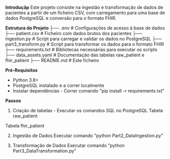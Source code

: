 **Introduçãp**
Este projeto consiste na ingestão e transformação de dados de pacientes a partir de um ficheiro CSV, com carregamento para uma base de dados PostgreSQL e conversão para o formato FHIR.

**Estrutura do Projeto**
├── .env                    # Configurações de acesso à base de dados
├── patient.csv             # Ficheiro com dados brutos dos pacientes
├── ingestion.py            # Script para carregar e validar os dados no PostgreSQL
├── part3_transform.py      # Script para transformar os dados para o formato FHIR
├── requirements.txt        # Bibliotecas necessárias para executar os scripts
├── data_assets.yaml        # Documentação das tabelas raw_patient e fhir_patient
├── README.md               # Este ficheiro

**Pré-Requisitos**
- Python 3.8+
- PostgreSQL instalado e a correr localmente
- Instalar dependências - Correr comando "pip install -r requirements.txt"

**Passos**
1. Criação de tabelas - Executar os comandos SQL no PostgreSQL
Tabela raw_patient

Tabela fhir_patient

2. Ingestão de Dados 
Executar comando "python Part2_DataIngestion.py"

3. Transformação de Dados
Executar comando "python Part3_DataTransformation.py"